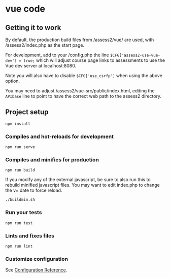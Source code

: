 # vue code

## Getting it to work

By default, the production build files from /assess2/vue/ are used, with
/assess2/index.php as the start page.

For development, add to your /config.php the line
`$CFG['assess2-use-vue-dev'] = true;`
which will adjust course page links to assessments to use the Vue dev
server at localhost:8080.

Note you will also have to disable `$CFG['use_csrfp']` when using the above
option.

You may need to adjust /assess2/vue-src/public/index.html, editing the
`APIbase` line to point to have the correct web path to the assess2 directory.

## Project setup
```
npm install
```

### Compiles and hot-reloads for development
```
npm run serve
```

### Compiles and minifies for production
```
npm run build
```
If you modify any of the external javascript, be sure to also run this to
rebuild minified javascript files.  You may want to edit index.php to change
the v= date to force reload.
```
./buildmin.sh
```

### Run your tests
```
npm run test
```

### Lints and fixes files
```
npm run lint
```

### Customize configuration
See [Configuration Reference](https://cli.vuejs.org/config/).
